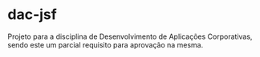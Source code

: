 # dac-jsf
Projeto para a disciplina de Desenvolvimento de Aplicações Corporativas, sendo este um parcial requisito para aprovação na mesma.

